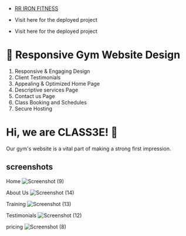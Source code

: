 
 - [RR IRON FITNESS](http://rrironfitness.epizy.com/)


 - Visit here for the deployed project
 - Visit here for the deployed project



# 💪 Responsive Gym Website Design

01. Responsive & Engaging Design
02. Client Testimonials
03. Appealing & Optimized Home Page
04. Descriptive services Page
05. Contact us Page
06. Class Booking and Schedules
07. Secure Hosting


# Hi, we are CLASS3E! 👋
Our gym's website is a vital part of making a strong first impression.
             


## screenshots
Home
![Screenshot (9)](https://user-images.githubusercontent.com/113230103/192134239-b64a8ae3-e009-4d89-84dc-792a3fbfd80a.png)

About Us
![Screenshot (14)](https://user-images.githubusercontent.com/113230103/192134307-0dc2a96d-bb0c-4774-ab46-1a3dae1db361.png)

Training
![Screenshot (13)](https://user-images.githubusercontent.com/113230103/192134445-ba26bbe8-6f2e-4313-9883-91764f86e48d.png)

Testimonials
![Screenshot (12)](https://user-images.githubusercontent.com/113230103/192134482-89fb93c1-677b-4591-99ab-6ef4bb5dca29.png)

pricing
![Screenshot (8)](https://user-images.githubusercontent.com/113230103/192134537-d92ef94e-dd7a-4658-8a18-efa372ba570b.png)

